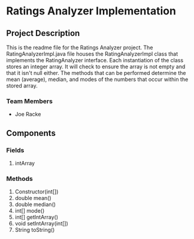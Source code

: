 # Ratings Analyzer Implementation
## Project Description
This is the readme file for the Ratings Analyzer project. The RatingAnalyzerImpl.java
file houses the RatingAnalyzerImpl class that implements the RatingAnalyzer interface.
Each instantiation of the class stores an integer array. It will check to ensure the
array is not empty and that it isn't null either. The methods that can be performed
determine the mean (average), median, and modes of the numbers that occur within the
stored array. 


### Team Members
+ Joe Racke

## Components
### Fields
1. intArray

### Methods
1. Constructor(int[])
2. double mean()
3. double median()
4. int[] mode()
5. int[] getIntArray()
6. void setIntArray(int[])
7. String toString()
